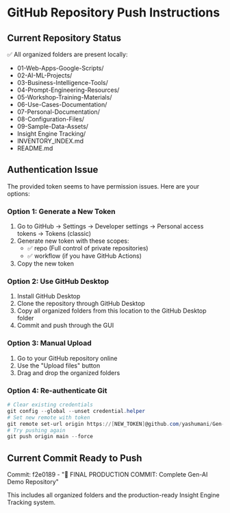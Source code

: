 # GitHub Repository Push Instructions

## Current Repository Status
✅ All organized folders are present locally:
- 01-Web-Apps-Google-Scripts/
- 02-AI-ML-Projects/
- 03-Business-Intelligence-Tools/
- 04-Prompt-Engineering-Resources/
- 05-Workshop-Training-Materials/
- 06-Use-Cases-Documentation/
- 07-Personal-Documentation/
- 08-Configuration-Files/
- 09-Sample-Data-Assets/
- Insight Engine Tracking/
- INVENTORY_INDEX.md
- README.md

## Authentication Issue
The provided token seems to have permission issues. Here are your options:

### Option 1: Generate a New Token
1. Go to GitHub → Settings → Developer settings → Personal access tokens → Tokens (classic)
2. Generate new token with these scopes:
   - ✅ repo (Full control of private repositories)
   - ✅ workflow (if you have GitHub Actions)
3. Copy the new token

### Option 2: Use GitHub Desktop
1. Install GitHub Desktop
2. Clone the repository through GitHub Desktop
3. Copy all organized folders from this location to the GitHub Desktop folder
4. Commit and push through the GUI

### Option 3: Manual Upload
1. Go to your GitHub repository online
2. Use the "Upload files" button
3. Drag and drop the organized folders

### Option 4: Re-authenticate Git
```powershell
# Clear existing credentials
git config --global --unset credential.helper
# Set new remote with token
git remote set-url origin https://[NEW_TOKEN]@github.com/yashumani/Gen-AI-demo.git
# Try pushing again
git push origin main --force
```

## Current Commit Ready to Push
Commit: f2e0189 - "🎉 FINAL PRODUCTION COMMIT: Complete Gen-AI Demo Repository"

This includes all organized folders and the production-ready Insight Engine Tracking system.
